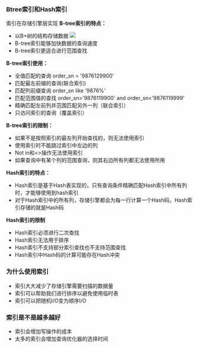 ### Btree索引和Hash索引
索引在存储引擎层实现
**B-tree索引的特点：**
- 以B+树的结构存储数据
![](https://oss.wyxxt.org.cn/images/2021/09/18/13d18029d6867d3a529be0449fab01f2.png)
- B-tree索引能够加快数据的查询速度
- B-tree索引更适合进行范围查找

**B-tree索引使用：**
- 全值匹配的查询
order_sn = '9876129900'
- 匹配最左前缀的查询(联合索引)
- 匹配列前缀查询
order_sn like '9876%'
- 匹配范围值的查找
order_sn>'9876119900' and order_sn<'9876119999'
- 精确匹配左前列并范围匹配另外一列（联合索引）
- 只访问索引的查询（覆盖索引）

**B-tree索引的限制：**
- 如果不是按照索引的最左列开始查找的，则无法使用索引
- 使用索引时不能跳过索引中左边的列
- Not in和<>操作无法使用索引
- 如果查询中有某个列的范围查询，则其右边所有列都无法使用所用

**Hash索引的特点：**
- Hash索引是基于Hash表实现的，只有查询条件精确匹配Hash索引中所有列时，才能够使用到hash索引
- 对于Hash索引中的所有列，存储引擎都会为每一行计算一个Hash码，Hash索引存储的就是Hash码

**Hash索引的限制**
- Hash索引必须进行二次查找
- Hash索引无法用于排序
- Hash索引不支持部分索引查找也不支持范围查找
- Hash索引中Hash码的计算可能存在Hash冲突

### 为什么使用索引
- 索引大大减少了存储引擎需要扫描的数据量
- 索引可以帮助我们进行排序以避免使用临时表
- 索引可以把随机I/O变为顺序I/O

### 索引是不是越多越好
- 索引会增加写操作的成本
- 太多的索引会增加查询优化器的选择时间